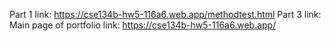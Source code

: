 Part 1 link: https://cse134b-hw5-116a6.web.app/methodtest.html
Part 3 link:
Main page of portfolio link: https://cse134b-hw5-116a6.web.app/